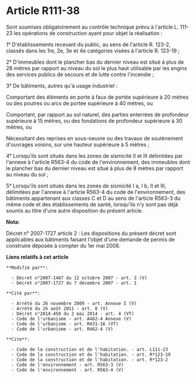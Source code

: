 # Article R111-38

Sont soumises obligatoirement au contrôle technique prévu à l'article L. 111-23 les opérations de construction ayant pour
objet la réalisation : 

1° D'établissements recevant du public, au sens de l'article R. 123-2, classés dans les 1re, 2e, 3e et 4e catégories visées à
l'article R. 123-19 ; 

2° D'immeubles dont le plancher bas du dernier niveau est situé à plus de 28 mètres par rapport au niveau du sol le plus haut
utilisable par les engins des services publics de secours et de lutte contre l'incendie ; 

3° De bâtiments, autres qu'à usage industriel : 

Comportant des éléments en porte à faux de portée supérieure à 20 mètres ou des poutres ou arcs de portée supérieure à 40
mètres, ou 

Comportant, par rapport au sol naturel, des parties enterrées de profondeur supérieure à 15 mètres, ou des fondations de
profondeur supérieure à 30 mètres, ou 

Nécessitant des reprises en sous-oeuvre ou des travaux de soutènement d'ouvrages voisins, sur une hauteur supérieure à 5
mètres ; 

4° Lorsqu'ils sont situés dans les zones de sismicité II et III délimitées par l'annexe à l'article R563-4 du code de
l'environnement, des immeubles dont le plancher bas du dernier niveau est situé à plus de 8 mètres par rapport au niveau du
sol ; 

5° Lorsqu'ils sont situés dans les zones de sismicité I a, I b, II et III, délimitées par l'annexe à l'article R563-4 du code
de l'environnement, des bâtiments appartenant aux classes C et D au sens de l'article R563-3 du même code et des
établissements de santé, lorsqu'ils n'y sont pas déjà soumis au titre d'une autre disposition du présent article.

**Nota:**

Décret n° 2007-1727 article 2 : Les dispositions du présent décret sont applicables aux bâtiments faisant l'objet d'une
demande de permis de construire déposée à compter du 1er mai 2008.

**Liens relatifs à cet article**

	**Modifié par**:

	  - Décret n°2007-1467 du 12 octobre 2007 - art. 2 (V)
	  - Décret n°2007-1727 du 7 décembre 2007 - art. 1

	**Cité par**:

	  - Arrêté du 26 novembre 2009 - art. Annexe I (V)
	  - Arrêté du 26 août 2011 - art. 8 (V)
	  - Décret n°2014-450 du 2 mai 2014 - art. 4 (VT)
	  - Code de l'urbanisme - art. A462-4 Annexe (V)
	  - Code de l'urbanisme - art. R431-16 (VT)
	  - Code de l'urbanisme - art. R462-4 (V)

	**Cite**:

	  - Code de la construction et de l'habitation. - art. L111-23
	  - Code de la construction et de l'habitation. - art. R*123-19
	  - Code de la construction et de l'habitation. - art. R*123-2
	  - Code de l'environnement - art. R563-3 (V)
	  - Code de l'environnement - art. R563-4 (V)
